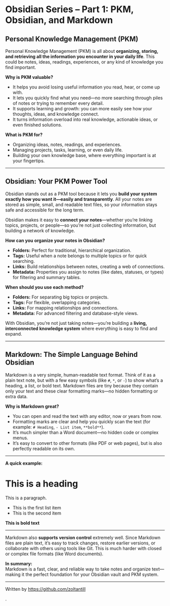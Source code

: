 # Obsidian Series – Part 1: PKM, Obsidian, and Markdown

## Personal Knowledge Management (PKM)

Personal Knowledge Management (PKM) is all about **organizing, storing, and retrieving all the information you encounter in your daily life**. This could be notes, ideas, readings, experiences, or any kind of knowledge you find important.

**Why is PKM valuable?**

- It helps you avoid losing useful information you read, hear, or come up with.
- It lets you quickly find what you need—no more searching through piles of notes or trying to remember every detail.
- It supports learning and growth: you can more easily see how your thoughts, ideas, and knowledge connect.
- It turns information overload into real knowledge, actionable ideas, or even finished solutions.

**What is PKM for?**

- Organizing ideas, notes, readings, and experiences.
- Managing projects, tasks, learning, or even daily life.
- Building your own knowledge base, where everything important is at your fingertips.

---

## Obsidian: Your PKM Power Tool

Obsidian stands out as a PKM tool because it lets you **build your system exactly how you want it—easily and transparently**. All your notes are stored as simple, small, and readable text files, so your information stays safe and accessible for the long term.

Obsidian makes it easy to **connect your notes**—whether you’re linking topics, projects, or people—so you’re not just collecting information, but building a network of knowledge.

**How can you organize your notes in Obsidian?**

- **Folders:** Perfect for traditional, hierarchical organization.
- **Tags:** Useful when a note belongs to multiple topics or for quick searching.
- **Links:** Build relationships between notes, creating a web of connections.
- **Metadata:** Properties you assign to notes (like dates, statuses, or types) for filtering and summary tables.

**When should you use each method?**

- **Folders:** For separating big topics or projects.
- **Tags:** For flexible, overlapping categories.
- **Links:** For mapping relationships and connections.
- **Metadata:** For advanced filtering and database-style views.

With Obsidian, you’re not just taking notes—you’re building a **living, interconnected knowledge system** where everything is easy to find and expand.

---

## Markdown: The Simple Language Behind Obsidian

Markdown is a very simple, human-readable text format. Think of it as a plain text note, but with a few easy symbols (like `#`, `*`, or `-`) to show what’s a heading, a list, or bold text. Markdown files are tiny because they contain only your text and these clear formatting marks—no hidden formatting or extra data.

**Why is Markdown great?**

- You can open and read the text with any editor, now or years from now.
- Formatting marks are clear and help you quickly scan the text (for example: `# Heading`, `- List item`, `**bold**`).
- It’s much simpler than a Word document—no hidden code or complex menus.
- It’s easy to convert to other formats (like PDF or web pages), but is also perfectly readable on its own.

---

**A quick example:**

# This is a heading
This is a paragraph.

- This is the first list item
- This is the second item

**This is bold text**

---

Markdown also **supports version control** extremely well. Since Markdown files are plain text, it’s easy to track changes, restore earlier versions, or collaborate with others using tools like Git. This is much harder with closed or complex file formats (like Word documents).

**In summary:**  
Markdown is a fast, clear, and reliable way to take notes and organize text—making it the perfect foundation for your Obsidian vault and PKM system.

---

Written by https://github.com/zoltantill

.